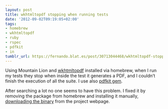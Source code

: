 ```yaml
---
layout: post
title: wkhtmltopdf stopping when running tests
date: '2012-09-02T09:19:05+02:00'
tags:
- homebrew
- wkhtmltopdf
- ruby
- rspec
- pdfkit
- in
tumblr_url: https://fernando.blat.es/post/30713044468/wkhtmltopdf-stopping-when-running-tests
---
```

Using Mountain Lion and [wkhtmltopdf](http://code.google.com/p/wkhtmltopdf/) installed via homebrew, when I run my tests they stop when inside the test it generates a PDF, and I couldn’t finish the execution of all the suite. I use also [pdfkit gem](http://rubygems.org/gems/pdfkit).

After searching a lot no one seems to have this problem. I fixed it by removing the package from homebrew and installing it manually, [downloading the binary](http://code.google.com/p/wkhtmltopdf/downloads/list) from the project webpage.
